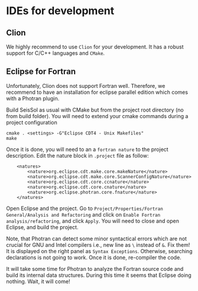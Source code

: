 <!--
    SPDX-FileCopyrightText: 2021-2024 SeisSol Group
    
    SPDX-License-Identifier: BSD-3-Clause
-->

IDEs for development
====================

Clion
-----

We highly recommend to use `Clion` for your development. It has a robust support for C/C++ languages and `CMake`.


Eclipse for Fortran
-------------------

Unfortunately, Clion does not support Fortran well. Therefore, we recommend to have an installation for eclipse parallel edition which comes with a Photran plugin.

Build SeisSol as usual with CMake but from the project root directory (no from build folder). You will need to extend your cmake commands during a project configuration

```
cmake . <settings> -G"Eclipse CDT4 - Unix Makefiles"
make
```

Once it is done, you will need to an a `fortran nature` to the project description. Edit the nature block in `.project` file as follow:

```
	<natures>
		<nature>org.eclipse.cdt.make.core.makeNature</nature>
		<nature>org.eclipse.cdt.make.core.ScannerConfigNature</nature>
		<nature>org.eclipse.cdt.core.ccnature</nature>
		<nature>org.eclipse.cdt.core.cnature</nature>
		<nature>org.eclipse.photran.core.fnature</nature>
	</natures>

```

Open Eclipse and the project. Go to `Project/Properties/Fortran General/Analysis and Refactoring` and click on `Enable Fortran analysis/refactoring`, and click `Apply`. You will need to close and open Eclipse, and build the project.

Note, that Photran can detect some minor syntactical errors which are not crucial for GNU and Intel compilers i.e., new line as `\` instead of `&`. Fix them! It is displayed on the right panel as `Syntax Exceptions`. Otherwise, searching declarations is not going to work. Once it is done, re-compiler the code.

It will take some time for Photran to analyze the Fortran source code and build its internal data structures. During this time it seems that Eclipse doing nothing. Wait, it will come!